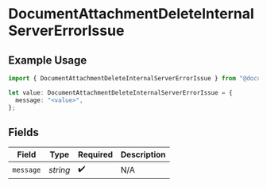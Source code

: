 # DocumentAttachmentDeleteInternalServerErrorIssue

## Example Usage

```typescript
import { DocumentAttachmentDeleteInternalServerErrorIssue } from "@documenso/sdk-typescript/models/errors";

let value: DocumentAttachmentDeleteInternalServerErrorIssue = {
  message: "<value>",
};
```

## Fields

| Field              | Type               | Required           | Description        |
| ------------------ | ------------------ | ------------------ | ------------------ |
| `message`          | *string*           | :heavy_check_mark: | N/A                |